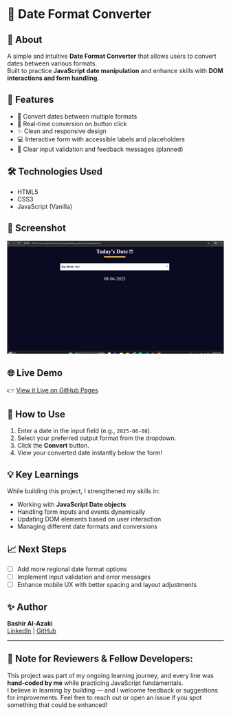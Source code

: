 # 📅 Date Format Converter

## 📖 About
A simple and intuitive **Date Format Converter** that allows users to convert dates between various formats.  
Built to practice **JavaScript date manipulation** and enhance skills with **DOM interactions and form handling**.

## 🎨 Features
- 📆 Convert dates between multiple formats
- 🔄 Real-time conversion on button click
- ✨ Clean and responsive design
- 💻 Interactive form with accessible labels and placeholders
- 📝 Clear input validation and feedback messages (planned)

## 🛠️ Technologies Used
- HTML5
- CSS3
- JavaScript (Vanilla)

## 📸 Screenshot
![Date Format Converter Screenshot](screenshot.png)

## 🌐 Live Demo
👉 [View it Live on GitHub Pages](https://AL-Azaki.github.io/date-format-converter/)

## 🚀 How to Use
1. Enter a date in the input field (e.g., `2025-06-08`).
2. Select your preferred output format from the dropdown.
3. Click the **Convert** button.
4. View your converted date instantly below the form!


## 💡 Key Learnings
While building this project, I strengthened my skills in:
- Working with **JavaScript Date objects**
- Handling form inputs and events dynamically
- Updating DOM elements based on user interaction
- Managing different date formats and conversions

## 📈 Next Steps
- [ ] Add more regional date format options
- [ ] Implement input validation and error messages
- [ ] Enhance mobile UX with better spacing and layout adjustments

## ✨ Author
**Bashir Al-Azaki**  
[LinkedIn](https://ye.linkedin.com/in/bashir-al-azaki-423453356) | [GitHub](https://github.com/AL-Azaki)

---

## 📌 Note for Reviewers & Fellow Developers:
This project was part of my ongoing learning journey, and every line was **hand-coded by me** while practicing JavaScript fundamentals.  
I believe in learning by building — and I welcome feedback or suggestions for improvements. Feel free to reach out or open an issue if you spot something that could be enhanced!
